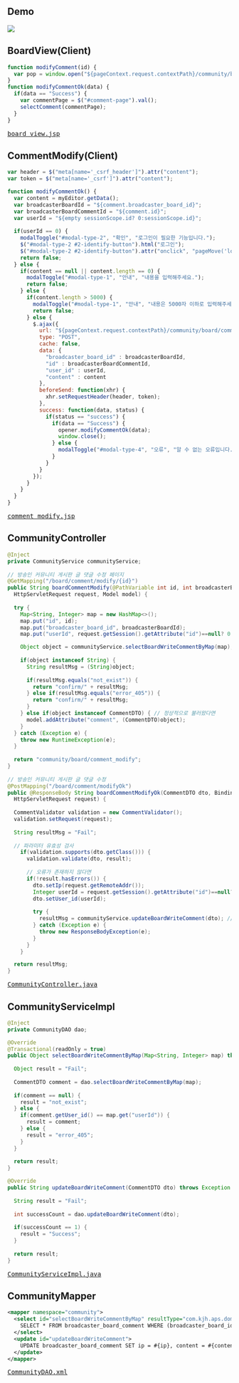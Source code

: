 ## Demo
<img src="https://user-images.githubusercontent.com/47962660/64955319-e80e0a00-d8c2-11e9-9f70-84f7d5d55380.gif"/>

## BoardView(Client)
```javascript
function modifyComment(id) {
  var pop = window.open("${pageContext.request.contextPath}/community/board/comment/modify/" + id + "?broadcasterBoardId=${board.id}", "pop", "width=500, height=712, scrollbars=yes, resizable=yes");
}
function modifyCommentOk(data) {
  if(data == "Success") {
    var commentPage = $("#comment-page").val();
    selectComment(commentPage);
  }
}
```
<pre>
<a href="https://github.com/KimJongHyeok2/aps/blob/master/APS/src/main/webapp/WEB-INF/views/community/board/board_view.jsp">board_view.jsp</a>
</pre>
## CommentModify(Client)
```javascript
var header = $("meta[name='_csrf_header']").attr("content");
var token = $("meta[name='_csrf']").attr("content");

function modifyCommentOk() {
  var content = myEditor.getData();
  var broadcasterBoardId = "${comment.broadcaster_board_id}";
  var broadcasterBoardCommentId = "${comment.id}";
  var userId = "${empty sessionScope.id? 0:sessionScope.id}";
	
  if(userId == 0) {
    modalToggle("#modal-type-2", "확인", "로그인이 필요한 기능입니다.");
    $("#modal-type-2 #2-identify-button").html("로그인");
    $("#modal-type-2 #2-identify-button").attr("onclick", "pageMove('login')");
    return false;
  } else {
    if(content == null || content.length == 0) {
      modalToggle("#modal-type-1", "안내", "내용을 입력해주세요.");
      return false;
    } else {
      if(content.length > 5000) {
        modalToggle("#modal-type-1", "안내", "내용은 5000자 이하로 입력해주세요.");
        return false;			
      } else {
        $.ajax({
          url: "${pageContext.request.contextPath}/community/board/comment/modifyOk",
          type: "POST",
          cache: false,
          data: {
            "broadcaster_board_id" : broadcasterBoardId,
            "id" : broadcasterBoardCommentId,
            "user_id" : userId,
            "content" : content
          },
          beforeSend: function(xhr) {
            xhr.setRequestHeader(header, token);
          },
          success: function(data, status) {
            if(status == "success") {
              if(data == "Success") {
                opener.modifyCommentOk(data);
                window.close();
              } else {
                modalToggle("#modal-type-4", "오류", "알 수 없는 오류입니다.");
              }
            }
          }
        });
      }
    }
  }
}
```
<pre>
<a href="https://github.com/KimJongHyeok2/aps/blob/master/APS/src/main/webapp/WEB-INF/views/community/board/comment_modify.jsp">comment_modify.jsp</a>
</pre>
## CommunityController
```java
@Inject
private CommunityService communityService;
  
// 방송인 커뮤니티 게시판 글 댓글 수정 페이지
@GetMapping("/board/comment/modify/{id}")
public String boardCommentModify(@PathVariable int id, int broadcasterBoardId, 
  HttpServletRequest request, Model model) {
		
  try {
    Map<String, Integer> map = new HashMap<>();
    map.put("id", id);
    map.put("broadcaster_board_id", broadcasterBoardId);
    map.put("userId", request.getSession().getAttribute("id")==null? 0:(Integer)request.getSession().getAttribute("id"));

    Object object = communityService.selectBoardWriteCommentByMap(map); // 수정할 댓글
			
    if(object instanceof String) {
      String resultMsg = (String)object;
				
      if(resultMsg.equals("not_exist")) {
        return "confirm/" + resultMsg;
      } else if(resultMsg.equals("error_405")) {
        return "confirm/" + resultMsg;
      }
    } else if(object instanceof CommentDTO) { // 정상적으로 불러왔다면
      model.addAttribute("comment", (CommentDTO)object);
    }
  } catch (Exception e) {
    throw new RuntimeException(e);
  }
		
  return "community/board/comment_modify";
}
	
// 방송인 커뮤니티 게시판 글 댓글 수정
@PostMapping("/board/comment/modifyOk")
public @ResponseBody String boardCommentModifyOk(CommentDTO dto, BindingResult result,
  HttpServletRequest request) {
		
  CommentValidator validation = new CommentValidator();
  validation.setRequest(request);
		
  String resultMsg = "Fail";
		
  // 파라미터 유효성 검사
    if(validation.supports(dto.getClass())) {
      validation.validate(dto, result);
			
      // 오류가 존재하지 않다면
      if(!result.hasErrors()) {
        dto.setIp(request.getRemoteAddr());
        Integer userId = request.getSession().getAttribute("id")==null? 0:(Integer)request.getSession().getAttribute("id");
        dto.setUser_id(userId);
				
        try {
          resultMsg = communityService.updateBoardWriteComment(dto); // 글 수정
        } catch (Exception e) {
          throw new ResponseBodyException(e);
        }
      }
    }

  return resultMsg;
}
```
<pre>
<a href="https://github.com/KimJongHyeok2/aps/blob/master/APS/src/main/java/com/kjh/aps/controller/CommunityController.java">CommunityController.java</a>
</pre>
## CommunityServiceImpl
```java
@Inject
private CommunityDAO dao;

@Override
@Transactional(readOnly = true)
public Object selectBoardWriteCommentByMap(Map<String, Integer> map) throws Exception { // 방송인 커뮤니티 게시판 글 댓글 조회
		
  Object result = "Fail";
		
  CommentDTO comment = dao.selectBoardWriteCommentByMap(map);
		
  if(comment == null) {
    result = "not_exist";
  } else {
    if(comment.getUser_id() == map.get("userId")) {
      result = comment;
    } else {
      result = "error_405";
    }
  }
		
  return result; 
}

@Override
public String updateBoardWriteComment(CommentDTO dto) throws Exception { // 방송인 커뮤니티 게시판 글 댓글 수정
		
  String result = "Fail";
		
  int successCount = dao.updateBoardWriteComment(dto);
		
  if(successCount == 1) {
    result = "Success";
  }
		
  return result;
}
```
<pre>
<a href="https://github.com/KimJongHyeok2/aps/blob/master/APS/src/main/java/com/kjh/aps/service/CommunityServiceImpl.java">CommunityServiceImpl.java</a>
</pre>
## CommunityMapper
```xml
<mapper namespace="community">
  <select id="selectBoardWriteCommentByMap" resultType="com.kjh.aps.domain.CommentDTO">
    SELECT * FROM broadcaster_board_comment WHERE (broadcaster_board_id = #{broadcaster_board_id}) AND id = #{id} AND status = 1
  </select>
  <update id="updateBoardWriteComment">
    UPDATE broadcaster_board_comment SET ip = #{ip}, content = #{content} WHERE (broadcaster_board_id = #{broadcaster_board_id}) AND id = #{id} AND user_id = #{user_id} AND status = 1
  </update>
</mapper>
```
<pre>
<a href="https://github.com/KimJongHyeok2/aps/blob/master/APS/src/main/java/com/kjh/aps/mapper/CommunityDAO.xml">CommunityDAO.xml</a>
</pre>
